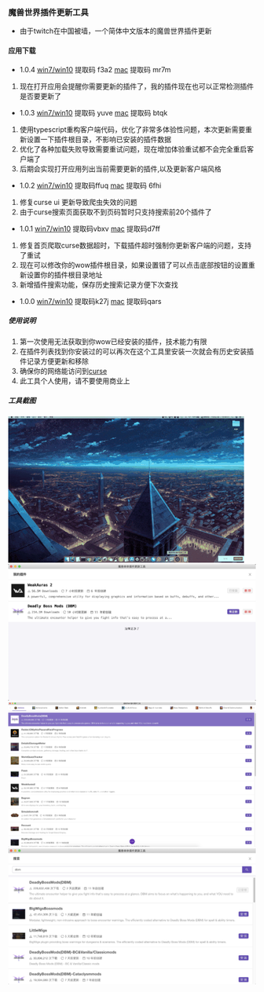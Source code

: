 ### 魔兽世界插件更新工具

- 由于twitch在中国被墙，一个简体中文版本的魔兽世界插件更新

#### 应用下载

* 1.0.4 [win7/win10](https://pan.baidu.com/share/init?surl=CK6R75Q03hfiCxI4S7LlOg) 提取码 f3a2 [mac](https://pan.baidu.com/s/1ZbD-nClRRYIV4uiarPKh8Q) 提取码 mr7m
 1. 现在打开应用会提醒你需要更新的插件了，我的插件现在也可以正常检测插件是否要更新了

* 1.0.3 [win7/win10](https://pan.baidu.com/share/init?surl=z7LbeAnmxfdakNtgpLpDZA) 提取码 yuve  [mac](https://pan.baidu.com/s/1x-K4c8EnifyeBjxtcq6ADQ) 提取码 btqk
 1. 使用typescript重构客户端代码，优化了非常多体验性问题，本次更新需要重新设置一下插件根目录，不影响已安装的插件数据
 2. 优化了各种加载失败导致需要重试问题，现在增加体验重试都不会完全重启客户端了
 3. 后期会实现打开应用列出当前需要更新的插件,以及更新客户端风格

* 1.0.2 [win7/win10](https://pan.baidu.com/share/init?surl=-853kn4CgSJg1xPSNjD2qA) 提取码ffuq [mac](https://pan.baidu.com/s/1QdQZ_VzPAQA_fH0xlbKv1Q) 提取码 6fhi
 1. 修复curse ui 更新导致爬虫失效的问题
 2. 由于curse搜索页面获取不到页码暂时只支持搜索前20个插件了

* 1.0.1 [win7/win10](https://pan.baidu.com/s/1GkRcJi6Gipj3hAy3m8YICA) 提取码vbxv [mac](https://pan.baidu.com/s/1aEP7zVTw5THZAj0RIRZlUQ) 提取码d7ff
 1. 修复首页爬取curse数据超时，下载插件超时强制你更新客户端的问题，支持了重试
 2. 现在可以修改你的wow插件根目录，如果设置错了可以点击底部按钮的设置重新设置你的插件根目录地址
 3. 新增插件搜索功能，保存历史搜索记录方便下次查找

* 1.0.0 [win7/win10](https://pan.baidu.com/s/1l7Hl6oz6jVd4grA3xsnJHQ) 提取码k27j [mac](https://pan.baidu.com/s/1zEcwqrxXmaveK6tuEd3q_Q) 提取码qars

##### 使用说明

1. 第一次使用无法获取到你wow已经安装的插件，技术能力有限
2. 在插件列表找到你安装过的可以再次在这个工具里安装一次就会有历史安装插件记录方便更新和移除
3. 确保你的网络能访问到[curse](https://www.curseforge.com/wow/addons)
4. 此工具个人使用，请不要使用商业上


##### 工具截图

![](./screenImg/1.gif)
![](./screenImg/3.png)
![](./screenImg/1.png)
![](./screenImg/2.png)
